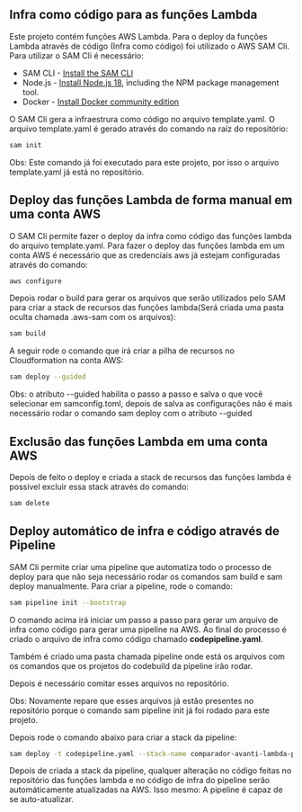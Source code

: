 ## Infra como código para as funções Lambda

Este projeto contém funções AWS Lambda.
Para o deploy da funções Lambda através de código (Infra como código) foi utilizado o AWS SAM Cli. Para utilizar o SAM Cli é necessário:

* SAM CLI - [Install the SAM CLI](https://docs.aws.amazon.com/serverless-application-model/latest/developerguide/serverless-sam-cli-install.html)
* Node.js - [Install Node.js 18](https://nodejs.org/en/), including the NPM package management tool.
* Docker - [Install Docker community edition](https://hub.docker.com/search/?type=edition&offering=community)


O SAM Cli gera a infraestrura como código no arquivo template.yaml.
O arquivo template.yaml é gerado através do  comando na raíz do repositório:

```bash
sam init 
```

Obs: Este comando já foi executado para este projeto, por isso o arquivo template.yaml já está no repositório.

## Deploy das funções Lambda de forma manual em uma conta AWS

O SAM Cli permite fazer o deploy da infra como código das funções lambda do arquivo template.yaml.
Para  fazer o deploy das funções lambda em um conta AWS é necessário que as credenciais aws já estejam configuradas através do comando:

```bash
aws configure
```

Depois rodar o build para gerar os arquivos que serão utilizados pelo SAM para criar a stack de recursos das funções lambda(Será criada uma pasta oculta chamada .aws-sam com os arquivos):
```bash
sam build 
```


A seguir rode o comando que irá criar a pilha de recursos no Cloudformation na conta AWS:
```bash
sam deploy --guided
```

Obs: o atributo --guided habilita o passo a passo e salva o que você selecionar em samconfig.toml, depois de salva as configurações não é mais necessário rodar o comando sam deploy com o atributo --guided

## Exclusão das funções Lambda  em uma conta AWS

Depois de feito o deploy e criada a stack de recursos das funções lambda é possível excluir essa stack através do comando:

```bash
sam delete
```

## Deploy automático de infra e código através de Pipeline

SAM Cli permite criar uma pipeline que automatiza todo o processo de deploy para que não seja necessário rodar os comandos sam build e sam deploy manualmente. Para criar a pipeline, rode o comando: 

```bash
sam pipeline init --bootstrap 
```

O comando acima irá iniciar um passo a passo para gerar um arquivo de infra como código para gerar uma pipeline na AWS. Ao final do processo é criado o arquivo de infra como código chamado **codepipeline.yaml**.

Também é criado uma pasta chamada pipeline onde está os arquivos com os comandos que os projetos do codebuild da pipeline irão rodar.

Depois é necessário comitar esses arquivos no repositório.

Obs: Novamente repare que esses arquivos já estão presentes no repositório porque o comando sam pipeline init já foi rodado para este projeto.  

Depois rode o comando abaixo para criar a stack da pipeline:

```bash
sam deploy -t codepipeline.yaml --stack-name comparador-avanti-lambda-pipeline --capabilities=CAPABILITY_IAM
```

Depois de criada a stack da pipeline, qualquer alteração no código  feitas no repositório das funções lambda e no código de infra do pipeline serão automáticamente atualizadas na AWS. Isso mesmo: A pipeline é capaz de se auto-atualizar.




